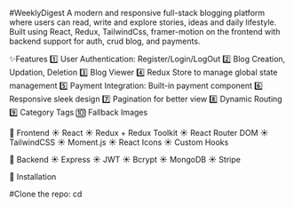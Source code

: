 #WeeklyDigest 
A modern and responsive full-stack blogging platform where users can read, write and explore stories, ideas and daily lifestyle. 
Built using React, Redux, TailwindCss, framer-motion on the frontend with backend support for auth, crud blog, and payments.

✨Features
1️⃣ User Authentication: Register/Login/LogOut
2️⃣ Blog Creation, Updation, Deletion
3️⃣ Blog Viewer
4️⃣ Redux Store to manage global state management
5️⃣ Payment Integration: Built-in payment component
6️⃣ Responsive sleek design
7️⃣ Pagination for better view
8️⃣ Dynamic Routing
9️⃣ Category Tags
🔟 Fallback Images

📁 Frontend 
☀️ React
☀️ Redux + Redux Toolkit
☀️ React Router DOM
☀️ TailwindCSS
☀️ Moment.js
☀️ React Icons
☀️ Custom Hooks

📁 Backend
☀️ Express
☀️ JWT
☀️ Bcrypt
☀️ MongoDB
☀️ Stripe

💼 Installation

#Clone the repo:
cd 